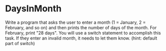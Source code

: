 # DaysInMonth
Write a program that asks the user to enter a month (1 = January, 2 = February, and so on) and then prints the number of days of the month. For February, print "28 days".  You will use a switch statement to accomplish this task.  If they enter an invalid month, it needs to let them know.  (hint:  default part of switch)
